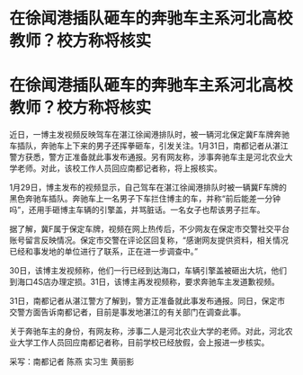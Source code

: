 # 在徐闻港插队砸车的奔驰车主系河北高校教师？校方称将核实

# 在徐闻港插队砸车的奔驰车主系河北高校教师？校方称将核实

近日，一博主发视频反映驾车在湛江徐闻港排队时，被一辆河北保定冀F车牌奔驰车插队，奔驰车上下来的男子还挥拳砸车，引发关注。1月31日，南都记者从湛江警方获悉，警方正准备就此事发布通报。另有网友称，涉事奔驰车主是河北农业大学老师。对此，该校工作人员回应南都记者称，将上报核实。

1月29日，博主发布的视频显示，自己驾车在湛江徐闻港排队时被一辆冀F车牌的黑色奔驰车插队。奔驰车上一名男子下车拦住博主的车，并称“前后能差一分钟吗”，还用手砸博主车辆的引擎盖，并骂脏话。一名女子也帮该男子拦车。

据了解，冀F属于保定车牌，视频在网上热传后，不少网友在保定市交警社交平台账号留言反映情况。保定市交警在评论区回复称，“感谢网友提供资料，相关情况已经和事发地的单位进行了联系，正在进一步调查中。”

30日，该博主发视频称，他们一行已经到达海口，车辆引擎盖被砸出大坑，他们到海口4S店办理定损。31日，该博主再发视频称，要求奔驰车主发道歉视频。

31日，南都记者从湛江警方了解到，警方正准备就此事发布通报。同日，保定市交警方面告诉南都记者，目前是事发地湛江的有关部门在调查此事。

关于奔驰车主的身份，有网友称，涉事二人是河北农业大学的老师。对此，河北农业大学工作人员回应南都记者称，目前学校已经放假，会上报进一步核实。

采写：南都记者 陈燕 实习生 黄丽影

